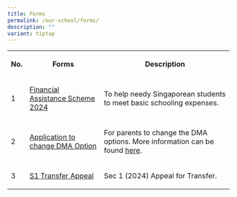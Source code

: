 ```yaml
---
title: Forms
permalink: /our-school/forms/
description: ""
variant: tiptap
---
```

<table><tbody><tr><th rowspan="1" colspan="1"><p>No.</p></th><th rowspan="1" colspan="1"><p>Forms</p></th><th rowspan="1" colspan="1"><p>Description</p></th></tr><tr><td rowspan="1" colspan="1"><p>1</p></td><td rowspan="1" colspan="1"><p><a href="/files/Forms/2024%20moe%20fas%20application%20form.pdf" rel="noopener noreferrer nofollow" target="_blank">Financial Assistance Scheme 2024</a></p></td><td rowspan="1" colspan="1"><p>To help needy Singaporean students to meet basic schooling expenses.</p></td></tr><tr><td rowspan="1" colspan="1"><p>2</p></td><td rowspan="1" colspan="1"><p><a href="https://go.gov.sg/chrdma2024" rel="noopener noreferrer nofollow" target="_blank">Application to change DMA Option</a></p></td><td rowspan="1" colspan="1"><p>For parents to change the DMA options. More information can be found <a href="/files/Annex%20A%20-%20DMA%20Settings%20After%20School%20Hours.pdf" rel="noopener noreferrer nofollow" target="_blank">here</a>.</p></td></tr><tr><td rowspan="1" colspan="1"><p>3</p></td><td rowspan="1" colspan="1"><p><a href="https://go.gov.sg/chr-s1transferappeal" rel="noopener noreferrer nofollow" target="_blank">S1 Transfer Appeal</a></p></td><td rowspan="1" colspan="1"><p>Sec 1 (2024) Appeal for Transfer.</p></td></tr></tbody></table><p></p>